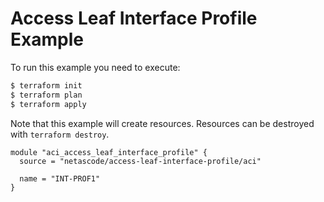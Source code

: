 <!-- BEGIN_TF_DOCS -->
# Access Leaf Interface Profile Example

To run this example you need to execute:

```bash
$ terraform init
$ terraform plan
$ terraform apply
```

Note that this example will create resources. Resources can be destroyed with `terraform destroy`.

```hcl
module "aci_access_leaf_interface_profile" {
  source = "netascode/access-leaf-interface-profile/aci"

  name = "INT-PROF1"
}

```
<!-- END_TF_DOCS -->